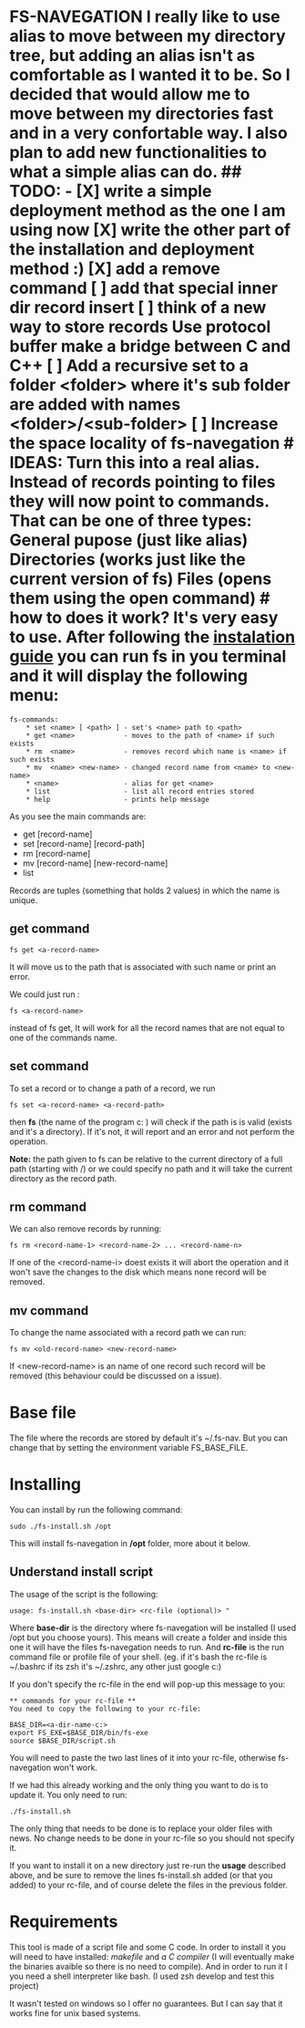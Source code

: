 # FS-NAVEGATION I really like to use alias to move between my directory tree, but adding an alias isn't as comfortable as I wanted it to be. So I decided that would allow me to move between my directories fast and in a very confortable way. I also plan to add new functionalities to what a simple alias can do. ## TODO: - [X] write a simple deployment method as the one I am using now [X] write the other part of the installation and deployment method :) [X] add a remove command [ ] add that special inner dir record insert [ ] think of a new way to store records Use protocol buffer make a bridge between C and C++ [ ] Add a recursive set to a folder \<folder\> where it's sub folder are added with names \<folder\>/\<sub-folder\> [ ] Increase the space locality of fs-navegation # IDEAS: Turn this into a real alias. Instead of records pointing to files they will now point to commands. That can be one of three types: General pupose (just like alias) Directories (works just like the current version of fs) Files (opens them using the open command) # how to does it work? It's very easy to use. After following the [instalation guide](#installing) you can run fs in you terminal and it will display the following menu:

```
fs-commands:
    * set <name> [ <path> ] - set's <name> path to <path>
    * get <name>            - moves to the path of <name> if such exists
    * rm  <name>            - removes record which name is <name> if such exists
    * mv  <name> <new-name> - changed record name from <name> to <new-name>
    * <name>                - alias for get <name>
    * list                  - list all record entries stored
    * help                  - prints help message
```

As you see the main commands are:
- get \[record-name]
- set \[record-name] \[record-path]
- rm \[record-name]
- mv \[record-name] \[new-record-name]
- list 

Records are tuples (something that holds 2 values) in which the name is unique.

## get command
```
fs get <a-record-name>
``` 
It will move us to the path that is associated with such name or print an error.

We could just run :
```
fs <a-record-name>
```
instead of fs get, It will work for all the record names that are not equal to one of the commands name.

## set command
To set a record or to change a path of a record, we run 
```
fs set <a-record-name> <a-record-path>
```
then **fs** (the name of the program c: ) will check if the path is is valid (exists and it's a directory). If it's not, it will report and an error and not perform the operation.

**Note:** the path given to fs can be relative to the current directory of a full path (starting with /) or we could specify no path and it will take the current directory as the record path.

## rm command
We can also remove records by running:
```
fs rm <record-name-1> <record-name-2> ... <record-name-n>
```
If one of the \<record-name-i\> doest exists it will abort the operation and it won't save the changes to the disk which means none record will be removed.

## mv command
To change the name associated with a record path we can run:
```
fs mv <old-record-name> <new-record-name>
```
If \<new-record-name\> is an name of one record such record will be removed (this behaviour could be discussed on a issue).

# Base file
The file where the records are stored by default it's ~/.fs-nav. But you can change that by setting the environment variable FS_BASE_FILE.

# Installing

You can install by run the following command:
```
sudo ./fs-install.sh /opt
```
This will install fs-navegation in **/opt** folder, more about it below.

## Understand install script

The usage of the script is the following:
```
usage: fs-install.sh <base-dir> <rc-file (optional)> "
```
Where **base-dir** is the directory where fs-navegation will be installed (I used /opt but you choose yours). This means will create a folder and inside this one it will have the files fs-navegation needs to run. And **rc-file** is the run command file or profile file of your shell. (eg. if it's bash the rc-file is ~/.bashrc if its zsh it's ~/.zshrc, any other just google c:)

If you don't specify the rc-file in the end will pop-up this message to you:
```
** commands for your rc-file **
You need to copy the following to your rc-file:

BASE_DIR=<a-dir-name-c:>
export FS_EXE=$BASE_DIR/bin/fs-exe
source $BASE_DIR/script.sh
```

You will need to paste the two last lines of it into your rc-file, otherwise fs-navegation won't work.

If we had this already working and the only thing you want to do is to update it. You only need to run:
```
./fs-install.sh
```
The only thing that needs to be done is to replace your older files with news. No change needs to be done in your rc-file so you should not specify it.

If you want to install it on a new directory just re-run the **usage** described above, and be sure to remove the lines fs-install.sh added (or that you added) to your rc-file, and of course delete the files in the previous folder.

# Requirements

This tool is made of a script file and some C code. In order to install it you will need to have installed: *makefile* and *a C compiler* (I will eventually make the binaries avaible so there is no need to compile). And in order to run it I you need a shell interpreter like bash. (I used zsh develop and test this project)

It wasn't tested on windows so I offer no guarantees. But I can say that it works fine for unix based systems.
